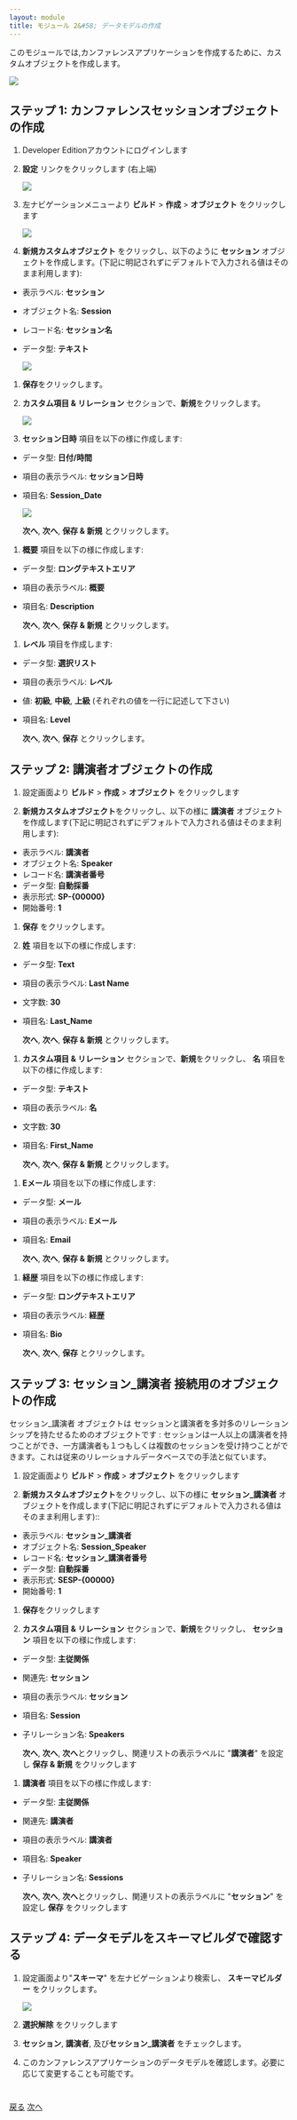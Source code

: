 ```yaml
---
layout: module
title: モジュール 2&#58; データモデルの作成
---
```

このモジュールでは,カンファレンスアプリケーションを作成するために、カスタムオブジェクトを作成します。

![](images/schema.jpg)

## ステップ 1: カンファレンスセッションオブジェクトの作成

1. Developer Editionアカウントにログインします

1. **設定** リンクをクリックします (右上端)

    ![](images/setup.jpg)

1. 左ナビゲーションメニューより **ビルド** > **作成** > **オブジェクト** をクリックします

    ![](images/custom-object.jpg)

1. **新規カスタムオブジェクト** をクリックし、以下のように **セッション** オブジェクトを作成します。(下記に明記されずにデフォルトで入力される値はそのまま利用します):
  - 表示ラベル: **セッション**
  - オブジェクト名: **Session**
  - レコード名: **セッション名**
  - データ型: **テキスト**

    ![](images/session-object.jpg)

1. **保存**をクリックします。

1. **カスタム項目 & リレーション** セクションで、**新規**をクリックします。

    ![](images/new-field.jpg)

1. **セッション日時** 項目を以下の様に作成します:
  - データ型: **日付/時間**
  - 項目の表示ラベル: **セッション日時**
  - 項目名: **Session_Date**

    ![](images/session-field.jpg)

    **次へ**, **次へ**, **保存 & 新規** とクリックします。

1. **概要** 項目を以下の様に作成します:
  - データ型: **ロングテキストエリア**
  - 項目の表示ラベル: **概要**
  - 項目名: **Description**

    **次へ**, **次へ**, **保存 & 新規** とクリックします。

1. **レベル** 項目を作成します:
  - データ型: **選択リスト**
  - 項目の表示ラベル: **レベル**
  - 値: **初級**, **中級**, **上級** (それぞれの値を一行に記述して下さい)
  - 項目名: **Level**

     **次へ**, **次へ**, **保存** とクリックします。

## ステップ 2: 講演者オブジェクトの作成

1. 設定画面より **ビルド** > **作成** > **オブジェクト** をクリックします

1. **新規カスタムオブジェクト**をクリックし、以下の様に **講演者** オブジェクトを作成します(下記に明記されずにデフォルトで入力される値はそのまま利用します):
  - 表示ラベル: **講演者**
  - オブジェクト名: **Speaker**
  - レコード名: **講演者番号**
  - データ型: **自動採番**
  - 表示形式: **SP-{00000}**
  - 開始番号: **1**

1. **保存** をクリックします。

1. **姓** 項目を以下の様に作成します:
  - データ型: **Text**
  - 項目の表示ラベル: **Last Name**
  - 文字数: **30**
  - 項目名: **Last_Name**

    **次へ**, **次へ**, **保存 & 新規** とクリックします。

1. **カスタム項目 & リレーション** セクションで、**新規**をクリックし、 **名** 項目を以下の様に作成します:
  - データ型: **テキスト**
  - 項目の表示ラベル: **名**
  - 文字数: **30**
  - 項目名: **First_Name**

    **次へ**, **次へ**, **保存 & 新規** とクリックします。

1. **Eメール** 項目を以下の様に作成します:
  - データ型: **メール**
  - 項目の表示ラベル: **Eメール**
  - 項目名: **Email**

    **次へ**, **次へ**, **保存 & 新規** とクリックします。

1. **経歴** 項目を以下の様に作成します:
  - データ型: **ロングテキストエリア**
  - 項目の表示ラベル: **経歴**
  - 項目名: **Bio**

    **次へ**, **次へ**, **保存** とクリックします。

## ステップ 3: セッション_講演者 接続用のオブジェクトの作成

セッション_講演者 オブジェクトは セッションと講演者を多対多のリレーションシップを持たせるためのオブジェクトです : セッションは一人以上の講演者を持つことができ、一方講演者も１つもしくは複数のセッションを受け持つことができます。これは従来のリレーショナルデータベースでの手法と似ています。

1. 設定画面より **ビルド** > **作成** > **オブジェクト** をクリックします

1. **新規カスタムオブジェクト**をクリックし、以下の様に **セッション_講演者** オブジェクトを作成します(下記に明記されずにデフォルトで入力される値はそのまま利用します)::
  - 表示ラベル: **セッション_講演者**
  - オブジェクト名: **Session_Speaker**
  - レコード名: **セッション_講演者番号**
  - データ型: **自動採番**
  - 表示形式: **SESP-{00000}**
  - 開始番号: **1**

1. **保存**をクリックします

1. **カスタム項目 & リレーション** セクションで、**新規**をクリックし、 **セッション** 項目を以下の様に作成します:
  - データ型: **主従関係**
  - 関連先: **セッション**
  - 項目の表示ラベル: **セッション**
  - 項目名: **Session**
  - 子リレーション名: **Speakers**

    **次へ**, **次へ**, **次へ**とクリックし、関連リストの表示ラベルに "**講演者**" を設定し **保存 & 新規** をクリックします

1.  **講演者** 項目を以下の様に作成します:
  - データ型: **主従関係**
  - 関連先: **講演者**
  - 項目の表示ラベル: **講演者**
  - 項目名: **Speaker**
  - 子リレーション名: **Sessions**

    **次へ**, **次へ**, **次へ**とクリックし、関連リストの表示ラベルに "**セッション**" を設定し **保存** をクリックします

## ステップ 4: データモデルをスキーマビルダで確認する

1. 設定画面より"**スキーマ**" を左ナビゲーションより検索し、 **スキーマビルダー** をクリックします。

    ![](images/search-schema.jpg)

1. **選択解除** をクリックします

1. **セッション**, **講演者**, 及び**セッション_講演者** をチェックします。

1. このカンファレンスアプリケーションのデータモデルを確認します。必要に応じて変更することも可能です。


<div class="row" style="margin-top:40px;">
<div class="col-sm-12">
<a href="Creating-a-Developer-Edition-Account.html" class="btn btn-default"><i class="glyphicon glyphicon-chevron-left"></i> 戻る</a>
<a href="Creating-the-Application.html" class="btn btn-default pull-right">次へ <i class="glyphicon glyphicon-chevron-right"></i></a>
</div>
</div>
